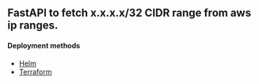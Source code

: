## FastAPI to fetch x.x.x.x/32 CIDR range from aws ip ranges.

#### Deployment methods
* [Helm](https://github.com/j1shnu/aws-ip-ranges-assignment/blob/main/helm/README.md)
* [Terraform](https://github.com/j1shnu/aws-ip-ranges-assignment/blob/main/terraform/README.md)
